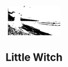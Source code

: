 <div align="center">
  <p>
    <img src="https://github.com/Raznorabochie-NECO-Game-Stydio/LittleWitch_NewENGINE/blob/master/game.svg" alt="Логотип Little Witch" width="143" />
  </p>
  <h1>Little Witch</h1>
  <p>
    <a href="https://github.com/Raznorabochie-NECO-Game-Stydio/LittleWitch_NewENGINE/releases/latest"></a>
    <a href="https://github.com/Raznorabochie-NECO-Game-Stydio/LittleWitch_NewENGINE/releases"></a>
  </p>
</div>
